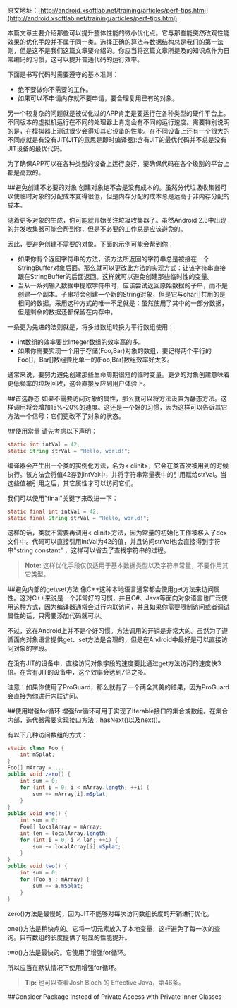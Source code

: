 原文地址：[http://android.xsoftlab.net/training/articles/perf-tips.html](http://android.xsoftlab.net/training/articles/perf-tips.html)

本篇文章主要介绍那些可以提升整体性能的微小优化点。它与那些能突然改观性能效果的优化手段并不属于同一类。选择正确的算法与数据结构总是我们的第一法则，但是这不是我们这篇文章要介绍的。你应当将这篇文章所提及的知识点作为日常编码的习惯，这可以提升普通代码的运行效率。

下面是书写代码时需要遵守的基本准则：

- 绝不要做你不需要的工作。
- 如果可以不申请内存就不要申请，要合理复用已有的对象。

另一个较复杂的问题就是被优化过的APP肯定是要运行在各种类型的硬件平台上。不同版本的虚拟机运行在不同的处理器上肯定会有不同的运行速度。需要特别说明的是，在模拟器上测试很少会得知其它设备的性能。在不同设备上还有一个很大的不同点就是有没有JIT(**JIT**的意思是即时编译器):含有JIT的最优代码并不总是没有JIT设备的最优代码。

为了确保APP可以在各种类型的设备上运行良好，要确保代码在各个级别的平台上都是高效的。

##避免创建不必要的对象
创建对象绝不会是没有成本的。虽然分代垃圾收集器可以使临时对象的分配成本变得很低，但是内存分配的成本总是远高于非内存分配的成本。

随着更多对象的生成，你可能就开始关注垃圾收集器了。虽然Android 2.3中出现的并发收集器可能会帮到你，但是不必要的工作总是应该避免的。

因此，要避免创建不需要的对象。下面的示例可能会帮到你：

- 如果你有个返回字符串的方法，该方法所返回的字符串总是被接在一个StringBuffer对象后面。那么就可以更改此方法的实现方式：让该字符串直接跟在StringBuffer的后面返回。这样就可以避免创建那些临时性的变量。
- 当从一系列输入数据中提取字符串时，应该尝试返回原始数据的子串，而不是创建一个副本。子串将会创建一个新的String对象，但是它与char[]共用的是相同的数据。采用这种方式的唯一不足就是：虽然使用了其中的一部分数据，但是剩余的数据还都保留在内存中。

一条更为先进的法则就是，将多维数组转换为平行数组使用：

- int数组的效率要比Integer数组的效率高的多。
- 如果你需要实现一个用于存储(Foo,Bar)对象的数组，要记得两个平行的Foo[]，Bar[]数组要比单一的(Foo,Bar)数组效率好太多。

通常来说，要努力避免创建那些生命周期很短的临时变量。更少的对象创建意味着更低频率的垃圾回收，这会直接反应到用户体验上。

##首选静态
如果不需要访问对象的属性，那么就可以将方法设置为静态方法。这样调用将会增加15%-20%的速度。这还是一个好的习惯，因为这样可以告诉其它方法一个信号：它们更改不了对象的状态。

##使用常量
请先考虑以下声明：

```java
static int intVal = 42;
static String strVal = "Hello, world!";
```

编译器会产生出一个类的实例化方法，名为< clinit>，它会在类首次被用到的时候执行。该方法会将值42存到intVal中，并将字符串常量表中的引用赋给strVal。当这些值被引用之后，其它属性才可以访问它们。

我们可以使用"final"关键字来改进一下：

```java
static final int intVal = 42;
static final String strVal = "Hello, world!";
```

这样的话，类就不需要再调用< clinit>方法，因为常量的初始化工作被移入了dex文件中。代码可以直接引用intVal为42的值，并且访问strVal也会直接得到字符串"string constant" ，这样可以省去了查找字符串的过程。

> **Note:** 这样优化手段仅仅适用于基本数据类型以及字符串常量，不要作用其它类型。

##避免内部的get\set方法
像C++这种本地语言通常都会使用get方法来访问属性。这对C++来说是一个非常好的习惯，并且C#、Java等面向对象语言也广泛使用这种方式，因为编译器通常会进行内联访问，并且如果你需要限制访问或者调试属性的话，只需要添加代码就可以。

不过，这在Android上并不是个好习惯。方法调用的开销是非常大的。虽然为了遵循面向对象语言提供get、set方法是合理的，但是在Android中最好是可以直接访问对象的字段。

在没有JIT的设备中，直接访问对象字段的速度要比通过get方法访问的速度快3倍。在含有JIT的设备中，这个效率会达到7倍之多。

注意：如果你使用了ProGuard，那么就有了一个两全其美的结果，因为ProGuard会直接为你进行内联访问。

##使用增强for循环
增强for循环可用于实现了Iterable接口的集合或数组。在集合内部，迭代器需要实现接口方法：hasNext()以及next()。

有以下几种访问数组的方式：
```java
static class Foo {
    int mSplat;
}
Foo[] mArray = ...
public void zero() {
    int sum = 0;
    for (int i = 0; i < mArray.length; ++i) {
        sum += mArray[i].mSplat;
    }
}
public void one() {
    int sum = 0;
    Foo[] localArray = mArray;
    int len = localArray.length;
    for (int i = 0; i < len; ++i) {
        sum += localArray[i].mSplat;
    }
}
public void two() {
    int sum = 0;
    for (Foo a : mArray) {
        sum += a.mSplat;
    }
}
```

zero()方法是最慢的，因为JIT不能够对每次访问数组长度的开销进行优化。

one()方法是稍快点的。它将一切元素放入了本地变量，这样避免了每一次的查询。只有数组的长度提供了明显的性能提升。

two()方法是最快的。它使用了增强for循环。

所以应当在默认情况下使用增强for循环。

> **Tip:** 也可以查看Josh Bloch 的 Effective Java，第46条。

##Consider Package Instead of Private Access with Private Inner Classes